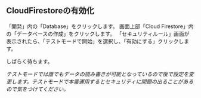## 

## CloudFirestoreの有効化

「開発」内の「Database」をクリックします。
画面上部「Cloud Firestore」内の「データベースの作成」をクリックします。
「セキュリティルール」画面が表示されたら、「テストモードで開始」を選択し、「有効にする」クリックします。

しばらく待ちます。


*テストモードでは誰でもデータの読み書きが可能となっているので後で設定を変更します。テストモードで本番運用するとセキュリティに問題の出ることがあるので気をつけてください。*
